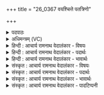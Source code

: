 +++
title = "26_0367 वयश्चित्ते पतत्रिणो"

+++
<details><summary>पदपाठः</summary>

व꣡यः꣢꣯। चि꣣त्। ते। पतत्रि꣡णः꣢। द्वि꣣पा꣢त्। द्वि꣣। पा꣢त्। च꣡तु꣢꣯ष्पात्। च꣡तुः꣢꣯। पा꣣त्। अर्जुनि। उ꣡षः꣢꣯। प्र। आ꣣रन्। ऋतू꣢न्। अ꣡नु꣢꣯। दि꣣वः꣢। अ꣡न्ते꣢꣯भ्यः। परि꣢꣯। ३६७।
</details>

<details><summary>अधिमन्त्रम् (VC)</summary>

- उषाः
- प्रस्कण्वः काण्वः
- अनुष्टुप्
- गान्धारः
- ऐन्द्रं काण्डम्
</details>

<details><summary>हिन्दी : आचार्य रामनाथ वेदालंकार - विषयः</summary>

अगले मन्त्र का देवता उषा है। इसमें यह वर्णित है कि प्राकृतिक उषा के समान आध्यात्मिक उषा के प्रादुर्भाव होने पर कौन क्या करते हैं।
</details>

<details><summary>हिन्दी : आचार्य रामनाथ वेदालंकार - पदार्थः</summary>

पदार्थान्वयभाषाः -  जैसे प्रभात में सूर्योदय से पूर्व प्राची दिशा के आकाश में उषा प्रकाशित होती है, वैसे ही अध्यात्म-साधना में तत्पर योगियों के हृदयाकाश में परमात्मारूप सूर्य के उदय से पूर्व उसके आविर्भाव की द्योतक आत्मप्रभारूप उषा खिलती है। उसी को यहाँ उषा नाम से कहा गया है ॥ हे (अर्जुनि) जनमानस में प्रकट होती हुई शुभ्र, सत्त्वगुणप्रधान अध्यात्म-प्रभा ! (दिवः) आत्मलोक के (अन्तेभ्यः परि) प्रान्तों से (ते) तेरे (ऋतून् अनु) आगमनों पर (पतत्रिणः वयः चित्) पंखोंवाले पक्षियों के समान (पतत्रिणः) उत्क्रमणशील, अर्थात् मूलाधार आदि निचले-निचले चक्रों से ऊपर-ऊपर के चक्रों में प्राण के उत्क्रमण के लिए प्रयत्न करनेवाले योगीजन, और (द्विपात्) अपरा और परा विद्या रूप दो प्राप्तव्य पदार्थोंवाले, अथवा, ज्ञान और कर्म रूप दो गन्तव्य मार्गोंवाले, अथवा अभ्युदय और निःश्रेयस रूप दो गन्तव्य मार्गोंवाले, और (चतुष्पात्) मन-बुद्धि-चित्त-अहंकार इन अन्तः करणचतुष्टयरूप साधनोंवाले, अथवा क्रमशः सुख-दुःख-पुण्य-अपुण्य विषयोंवाली मैत्री-करुणा-मुदिता-उपेक्षा ये चार वृत्तियाँ जिनके चित्तप्रसादन के उपाय हैं वे, अथवा बाह्य-आभ्यन्तर-स्तम्भवृत्ति-बाह्याभ्यन्तरविषयाक्षेपी ये चार प्राणायाम जिनके प्रकाशावरणक्षय के उपाय हैं वे, अथवा धर्म-अर्थ-काम-मोक्ष इन चार पुरुषार्थोंवाले मनुष्य (प्रारन्) प्रगति में तत्पर हो जाते हैं ॥८॥ इस मन्त्र में ‘वयः चित् पतत्रिणः’ में श्लिष्टोपमालङ्कार है ॥८॥
</details>

<details><summary>हिन्दी : आचार्य रामनाथ वेदालंकार - भावार्थः</summary>

भावार्थभाषाः -  जैसे प्रभातकालीन प्राकृतिक उषा के खिलने पर पंखयुक्त पक्षी, दोपाये मनुष्य और चौपाये पशु नींद छोड़कर सचेष्ट और प्रयत्नशील होते हैं, वैसे ही आध्यात्मिक उषा के प्रकट होने पर योगमार्ग में प्रवृत्त, आगे-आगे उत्क्रान्ति करनेवाले, दो साधनों या चार साधनोंवाले योगीजन अपने हृदय में और जन-मानस में अध्यात्म-सूर्य के उदय के लिए सचेष्ट हो जाते हैं ॥८॥
</details>

<details><summary>संस्कृत : आचार्य रामनाथ वेदालंकार - विषयः</summary>

उषाः देवता। प्राकृतिक्या उषस इव आध्यात्मिक्या उषसः प्रादुर्भावे के किं कुर्वन्तीत्याह।
</details>

<details><summary>संस्कृत : आचार्य रामनाथ वेदालंकार - पदार्थः</summary>

पदार्थान्वयभाषाः -  यथा प्रभाते सूर्योदयात् पूर्वं प्राच्या अन्तरिक्षे उषाः प्रकाशते तथैव अध्यात्मसाधनारतानां योगिनां हृदयान्तरिक्षे परमात्मसूर्यस्योदयात् प्राक् तदाविर्भावद्योतकाऽऽत्मप्रभारूपिणी उषाः प्रभासते। सैवात्र उषोनाम्ना व्याहृता ॥ हे (अर्जुनि) जनमानसे आविर्भावं भजमाने शुभ्रे सत्त्वगुणप्रधाने अध्यात्मप्रभे ! (दिवः) आत्मलोकस्य (अन्तेभ्यः परि) प्रान्तेभ्यः। अत्र परिः अनर्थकः। ‘अधिपरी अनर्थकौ। अ० १।४।९३’ इति कर्मप्रवचनीयत्वे ‘पञ्चम्यपाङ्परिभिः। अ० २।३।१०’ इति परियोगे पञ्चमी। (ते) तव (ऋतून् अनु) आगमनानि उपलक्ष्य (वयः चित्) पक्षिणः इव। निरुक्ते चिद् इति निपातः उपमार्थे व्याख्यातः। निरु० १।४, ३।१६। (पतत्रिणः) उत्क्रमणशीलाः, मूलाधारादिभ्यः अधोऽधश्चक्रेभ्यः उपर्युपरि चक्रेषु प्राणोत्क्रमणाय प्रयतमाना योगिनः इत्यर्थः, (द्विपात्) द्वौ अपरापराविद्यारूपौ पादौ प्राप्तव्यौ यस्य सः, यद्वा द्वौ ज्ञानयोगकर्मयोगरूपौ पादौ गन्तव्यौ मार्गौ यस्य सः, यद्वा द्वौ अभ्युदयनिःश्रेयसरूपौ पादौ गन्तव्यौ यस्य सः, (चतुष्पात्) चत्वारः पादाः मनोबुद्धिचित्ताहंकारूपम् अन्तःकरणचतुष्ट्यं साधनं यस्य सः, यद्वा मैत्रीकरुणामुदितोपेक्षाः सुखःदुखपुण्यापुण्यविषयाश्चतस्रो वृत्तयः चित्तप्रसादनोपायाः यस्य सः, यद्वा बाह्य-आभ्यन्तर-स्तम्भवृत्ति-बाह्याभ्यन्तरविषयाक्षेपिरूपाश्चत्वारः प्राणायामाः प्रकाशावरणक्षयोपायाः यस्य सः, यद्वा धर्मार्थकाममोक्षाश्चत्वारः पुरुषार्था यस्य सः, एते सर्वेऽपि। द्विपात् चतुष्पात् इत्यत्र जातौ एकवचनम्। (प्रारन्) प्रगतितत्पराः जायन्ते। प्र पूर्वाद् ऋ गतौ धातोर्जुहोत्यादेर्लुङि रूपम् ॥८॥२ अत्र ‘वयः चित् पतत्रिणः’ इत्यत्र श्लिष्टोपमालङ्कारः ॥८॥
</details>

<details><summary>संस्कृत : आचार्य रामनाथ वेदालंकार - भावार्थः</summary>

भावार्थभाषाः -  यथा प्रभातकालिक्याः प्राकृतिक्या उषसः प्रादुर्भावे पक्षिणो द्विपादो मनुष्याश्चतुष्पादो मृगाश्च निद्रां विहाय सचेष्टाः प्रयत्नशीलाश्च जायन्ते तथैवाध्यात्मिक्या उषसः प्रादुर्भावे योगमार्गे प्रवृत्ता उत्क्रमणशीला द्विसाधनाश्चतुःसाधना वा योगिनः स्वहृदये जनमानसे चाध्यात्मसूर्यस्योदयाय सचेष्टा भवन्ति ॥८॥
</details>

<details><summary>संस्कृत : आचार्य रामनाथ वेदालंकार - पादटिप्पनी</summary>

टिप्पणी:   १. ऋ० १।४९।३। २. ऋग्भाष्ये दयानन्दर्षिर्मन्त्रमिममुषस उपमानेन स्त्रियाः कर्तव्यविषये व्याख्यातवान्।
</details>